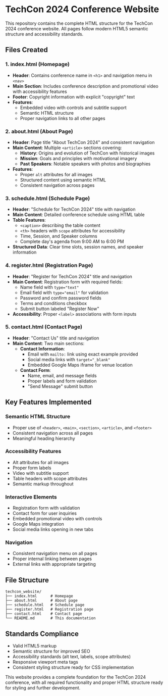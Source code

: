 # TechCon 2024 Conference Website

This repository contains the complete HTML structure for the TechCon 2024 conference website. All pages follow modern HTML5 semantic structure and accessibility standards.

## Files Created

### 1. index.html (Homepage)
- **Header**: Contains conference name in `<h1>` and navigation menu in `<nav>`
- **Main Section**: Includes conference description and promotional video with accessibility features
- **Footer**: Copyright information with explicit "copyright" text
- **Features**: 
  - Embedded video with controls and subtitle support
  - Semantic HTML structure
  - Proper navigation links to all other pages

### 2. about.html (About Page)
- **Header**: Page title "About TechCon 2024" and consistent navigation
- **Main Content**: Multiple `<article>` sections covering:
  - **History**: Origins and evolution of TechCon with historical images
  - **Mission**: Goals and principles with motivational imagery
  - **Past Speakers**: Notable speakers with photos and biographies
- **Features**:
  - Proper `alt` attributes for all images
  - Structured content using semantic HTML
  - Consistent navigation across pages

### 3. schedule.html (Schedule Page)
- **Header**: "Schedule for TechCon 2024" title with navigation
- **Main Content**: Detailed conference schedule using HTML table
- **Table Features**:
  - `<caption>` describing the table content
  - `<th>` headers with `scope` attributes for accessibility
  - Time, Session, and Speaker columns
  - Complete day's agenda from 9:00 AM to 6:00 PM
- **Structured Data**: Clear time slots, session names, and speaker information

### 4. register.html (Registration Page)
- **Header**: "Register for TechCon 2024" title and navigation
- **Main Content**: Registration form with required fields:
  - Name field with `type="text"`
  - Email field with `type="email"` for validation
  - Password and confirm password fields
  - Terms and conditions checkbox
  - Submit button labeled "Register Now"
- **Accessibility**: Proper `<label>` associations with form inputs

### 5. contact.html (Contact Page)
- **Header**: "Contact Us" title and navigation
- **Main Content**: Two main sections:
  - **Contact Information**:
    - Email with `mailto:` link using exact example provided
    - Social media links with `target="_blank"`
    - Embedded Google Maps iframe for venue location
  - **Contact Form**:
    - Name, email, and message fields
    - Proper labels and form validation
    - "Send Message" submit button

## Key Features Implemented

### Semantic HTML Structure
- Proper use of `<header>`, `<main>`, `<section>`, `<article>`, and `<footer>`
- Consistent navigation across all pages
- Meaningful heading hierarchy

### Accessibility Features
- Alt attributes for all images
- Proper form labels
- Video with subtitle support
- Table headers with scope attributes
- Semantic markup throughout

### Interactive Elements
- Registration form with validation
- Contact form for user inquiries
- Embedded promotional video with controls
- Google Maps integration
- Social media links opening in new tabs

### Navigation
- Consistent navigation menu on all pages
- Proper internal linking between pages
- External links with appropriate targeting

## File Structure
```
techcon_website/
├── index.html      # Homepage
├── about.html      # About page
├── schedule.html   # Schedule page
├── register.html   # Registration page
├── contact.html    # Contact page
└── README.md       # This documentation
```

## Standards Compliance
- Valid HTML5 markup
- Semantic structure for improved SEO
- Accessibility standards (alt text, labels, scope attributes)
- Responsive viewport meta tags
- Consistent styling structure ready for CSS implementation

This website provides a complete foundation for the TechCon 2024 conference, with all required functionality and proper HTML structure ready for styling and further development.

